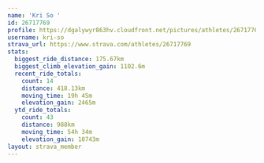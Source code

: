 ```yaml
---
name: 'Kri So '
id: 26717769
profile: https://dgalywyr863hv.cloudfront.net/pictures/athletes/26717769/7761026/14/large.jpg
username: kri-so
strava_url: https://www.strava.com/athletes/26717769
stats:
  biggest_ride_distance: 175.67km
  biggest_climb_elevation_gain: 1102.6m
  recent_ride_totals:
    count: 14
    distance: 418.13km
    moving_time: 19h 45m
    elevation_gain: 2465m
  ytd_ride_totals:
    count: 43
    distance: 988km
    moving_time: 54h 34m
    elevation_gain: 10743m
layout: strava_member
--- 
```

